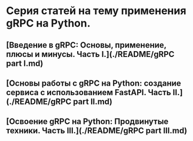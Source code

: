 # Серия статей на тему применения gRPC на Python.

## [Введение в gRPC: Основы, применение, плюсы и минусы. Часть I.](./README/gRPC part I.md)
## [Основы работы с gRPC на Python: создание сервиса с использованием FastAPI. Часть II.](./README/gRPC part II.md)
## [Освоение gRPC на Python: Продвинутые техники. Часть III.](./README/gRPC part III.md)
